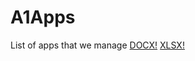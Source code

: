 # A1Apps
List of apps that we manage
[DOCX!](https://play.google.com/store/apps/details?id=com.xdev.docxreader.docx.docxviewer.document.doc.office.viewer.reader.word)
[XLSX!](https://play.google.com/store/apps/details?id=com.xsdev.xls.xlsx.excelviwer.excelreader.spread.sheets)
